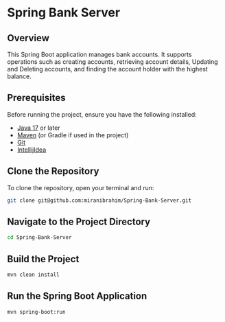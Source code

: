# Spring Bank Server

## Overview

This Spring Boot application manages bank accounts. It supports operations such as creating accounts, retrieving account details, Updating and Deleting accounts, and finding the account holder with the highest balance.

## Prerequisites

Before running the project, ensure you have the following installed:

- [Java 17](https://www.oracle.com/java/technologies/javase-jdk17-downloads.html) or later
- [Maven](https://maven.apache.org/download.cgi) (or Gradle if used in the project)
- [Git](https://git-scm.com/downloads)
- [IntellijIdea](https://www.jetbrains.com/idea/download/)

## Clone the Repository

To clone the repository, open your terminal and run:

```bash
git clone git@github.com:miranibrahim/Spring-Bank-Server.git
```
## Navigate to the Project Directory

```bash
cd Spring-Bank-Server
```
## Build the Project

```bash
mvn clean install
```

## Run the Spring Boot Application

```bash
mvn spring-boot:run
```

